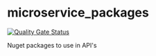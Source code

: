 # microservice_packages

[![Quality Gate Status](https://sonarcloud.io/api/project_badges/measure?project=jokk-itu_microservice_packages&metric=alert_status)](https://sonarcloud.io/dashboard?id=jokk-itu_microservice_packages)

Nuget packages to use in API's
